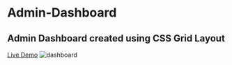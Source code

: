 # Admin-Dashboard

## Admin Dashboard created using CSS Grid Layout
[Live Demo](https://yuniel-reyes.github.io/Admin-Dashboard/)
![dashboard](https://user-images.githubusercontent.com/72564293/179474045-4de7b813-c6df-4c39-9713-090dee82f83c.png)